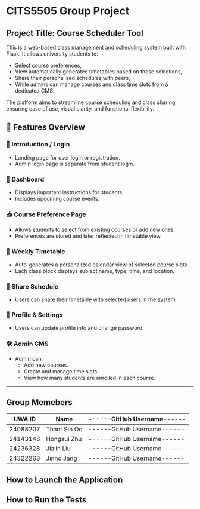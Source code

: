 # CITS5505 Group Project

## Project Title: Course Scheduler Tool
This is a web-based class management and scheduling system built with Flask. It allows university students to:
- Select course preferences,
- View automatically generated timetables based on those selections,
- Share their personalised schedules with peers,
- While admins can manage courses and class time slots from a dedicated CMS.

The platform aims to streamline course scheduling and class sharing, ensuring ease of use, visual clarity, and functional flexibility.

## 🚀 Features Overview

### 👋 Introduction / Login
- Landing page for user login or registration.
- Admin login page is separate from student login.

### 🎯 Dashboard
- Displays important instructions for students.
- Includes upcoming course events.

### 📥 Course Preference Page
- Allows students to select from existing courses or add new ones.
- Preferences are stored and later reflected in timetable view.

### 📅 Weekly Timetable
- Auto-generates a personalized calendar view of selected course slots.
- Each class block displays subject name, type, time, and location.

### 🔁 Share Schedule
- Users can share their timetable with selected users in the system.

### 🔐 Profile & Settings
- Users can update profile info and change password.

### 🛠 Admin CMS
- Admin can:
  - Add new courses.
  - Create and manage time slots.
  - View how many students are enrolled in each course.

---

## Group Memebers

|  UWA ID    |      Name       |------GitHub Username------|
|------------|-----------------|---------------------------|
|  24088207  |  Thant Sin Oo   |------GitHub Username------|
|  24143148  |  Hongsui Zhu    |------GitHub Username------|
|  24236328  |  Jialin Liu     |------GitHub Username------|
|  24322263  |  Jinho Jang     |------GitHub Username------|


## How to Launch the Application






## How to Run the Tests






